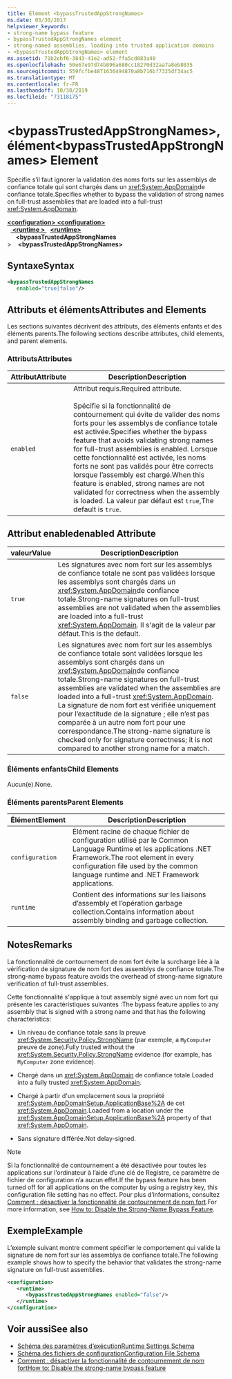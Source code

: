 ```yaml
---
title: Élément <bypassTrustedAppStrongNames>
ms.date: 03/30/2017
helpviewer_keywords:
- strong-name bypass feature
- bypassTrustedAppStrongNames element
- strong-named assemblies, loading into trusted application domains
- <bypassTrustedAppStrongNames> element
ms.assetid: 71b2ebf6-3843-41e2-ad52-ffa5cd083a40
ms.openlocfilehash: 50e67e97d74b896a680cc18270d32aa7a8eb8035
ms.sourcegitcommit: 559fcfbe4871636494870a8b716bf7325df34ac5
ms.translationtype: MT
ms.contentlocale: fr-FR
ms.lasthandoff: 10/30/2019
ms.locfileid: "73118175"
---
```

# <a name="bypasstrustedappstrongnames-element"></a><span data-ttu-id="f9d73-102">\<bypassTrustedAppStrongNames>, élément</span><span class="sxs-lookup"><span data-stu-id="f9d73-102">\<bypassTrustedAppStrongNames> Element</span></span>

<span data-ttu-id="f9d73-103">Spécifie s’il faut ignorer la validation des noms forts sur les assemblys de confiance totale qui sont chargés dans un <xref:System.AppDomain>de confiance totale.</span><span class="sxs-lookup"><span data-stu-id="f9d73-103">Specifies whether to bypass the validation of strong names on full-trust assemblies that are loaded into a full-trust <xref:System.AppDomain>.</span></span>

<span data-ttu-id="f9d73-104">[ **\<configuration>** ](../configuration-element.md)</span><span class="sxs-lookup"><span data-stu-id="f9d73-104">[**\<configuration>**](../configuration-element.md)</span></span>\
<span data-ttu-id="f9d73-105">&nbsp;&nbsp;[ **\<runtime >** ](runtime-element.md)</span><span class="sxs-lookup"><span data-stu-id="f9d73-105">&nbsp;&nbsp;[**\<runtime>**](runtime-element.md)</span></span>\
<span data-ttu-id="f9d73-106">&nbsp;&nbsp;&nbsp;&nbsp; **\<bypassTrustedAppStrongNames** ></span><span class="sxs-lookup"><span data-stu-id="f9d73-106">&nbsp;&nbsp;&nbsp;&nbsp;**\<bypassTrustedAppStrongNames>**</span></span>

## <a name="syntax"></a><span data-ttu-id="f9d73-107">Syntaxe</span><span class="sxs-lookup"><span data-stu-id="f9d73-107">Syntax</span></span>

```xml
<bypassTrustedAppStrongNames
   enabled="true|false"/>
```

## <a name="attributes-and-elements"></a><span data-ttu-id="f9d73-108">Attributs et éléments</span><span class="sxs-lookup"><span data-stu-id="f9d73-108">Attributes and Elements</span></span>

<span data-ttu-id="f9d73-109">Les sections suivantes décrivent des attributs, des éléments enfants et des éléments parents.</span><span class="sxs-lookup"><span data-stu-id="f9d73-109">The following sections describe attributes, child elements, and parent elements.</span></span>

### <a name="attributes"></a><span data-ttu-id="f9d73-110">Attributs</span><span class="sxs-lookup"><span data-stu-id="f9d73-110">Attributes</span></span>

|<span data-ttu-id="f9d73-111">Attribut</span><span class="sxs-lookup"><span data-stu-id="f9d73-111">Attribute</span></span>|<span data-ttu-id="f9d73-112">Description</span><span class="sxs-lookup"><span data-stu-id="f9d73-112">Description</span></span>|
|---------------|-----------------|
|`enabled`|<span data-ttu-id="f9d73-113">Attribut requis.</span><span class="sxs-lookup"><span data-stu-id="f9d73-113">Required attribute.</span></span><br /><br /> <span data-ttu-id="f9d73-114">Spécifie si la fonctionnalité de contournement qui évite de valider des noms forts pour les assemblys de confiance totale est activée.</span><span class="sxs-lookup"><span data-stu-id="f9d73-114">Specifies whether the bypass feature that avoids validating strong names for full-trust assemblies is enabled.</span></span> <span data-ttu-id="f9d73-115">Lorsque cette fonctionnalité est activée, les noms forts ne sont pas validés pour être corrects lorsque l’assembly est chargé.</span><span class="sxs-lookup"><span data-stu-id="f9d73-115">When this feature is enabled, strong names are not validated for correctness when the assembly is loaded.</span></span> <span data-ttu-id="f9d73-116">La valeur par défaut est `true`,</span><span class="sxs-lookup"><span data-stu-id="f9d73-116">The default is `true`.</span></span>|

## <a name="enabled-attribute"></a><span data-ttu-id="f9d73-117">Attribut enabled</span><span class="sxs-lookup"><span data-stu-id="f9d73-117">enabled Attribute</span></span>

|<span data-ttu-id="f9d73-118">valeur</span><span class="sxs-lookup"><span data-stu-id="f9d73-118">Value</span></span>|<span data-ttu-id="f9d73-119">Description</span><span class="sxs-lookup"><span data-stu-id="f9d73-119">Description</span></span>|
|-----------|-----------------|
|`true`|<span data-ttu-id="f9d73-120">Les signatures avec nom fort sur les assemblys de confiance totale ne sont pas validées lorsque les assemblys sont chargés dans un <xref:System.AppDomain>de confiance totale.</span><span class="sxs-lookup"><span data-stu-id="f9d73-120">Strong-name signatures on full-trust assemblies are not validated when the assemblies are loaded into a full-trust <xref:System.AppDomain>.</span></span> <span data-ttu-id="f9d73-121">Il s'agit de la valeur par défaut.</span><span class="sxs-lookup"><span data-stu-id="f9d73-121">This is the default.</span></span>|
|`false`|<span data-ttu-id="f9d73-122">Les signatures avec nom fort sur les assemblys de confiance totale sont validées lorsque les assemblys sont chargés dans un <xref:System.AppDomain>de confiance totale.</span><span class="sxs-lookup"><span data-stu-id="f9d73-122">Strong-name signatures on full-trust assemblies are validated when the assemblies are loaded into a full-trust <xref:System.AppDomain>.</span></span> <span data-ttu-id="f9d73-123">La signature de nom fort est vérifiée uniquement pour l’exactitude de la signature ; elle n’est pas comparée à un autre nom fort pour une correspondance.</span><span class="sxs-lookup"><span data-stu-id="f9d73-123">The strong-name signature is checked only for signature correctness; it is not compared to another strong name for a match.</span></span>|

### <a name="child-elements"></a><span data-ttu-id="f9d73-124">Éléments enfants</span><span class="sxs-lookup"><span data-stu-id="f9d73-124">Child Elements</span></span>

<span data-ttu-id="f9d73-125">Aucun(e).</span><span class="sxs-lookup"><span data-stu-id="f9d73-125">None.</span></span>

### <a name="parent-elements"></a><span data-ttu-id="f9d73-126">Éléments parents</span><span class="sxs-lookup"><span data-stu-id="f9d73-126">Parent Elements</span></span>

|<span data-ttu-id="f9d73-127">Élément</span><span class="sxs-lookup"><span data-stu-id="f9d73-127">Element</span></span>|<span data-ttu-id="f9d73-128">Description</span><span class="sxs-lookup"><span data-stu-id="f9d73-128">Description</span></span>|
|-------------|-----------------|
|`configuration`|<span data-ttu-id="f9d73-129">Élément racine de chaque fichier de configuration utilisé par le Common Language Runtime et les applications .NET Framework.</span><span class="sxs-lookup"><span data-stu-id="f9d73-129">The root element in every configuration file used by the common language runtime and .NET Framework applications.</span></span>|
|`runtime`|<span data-ttu-id="f9d73-130">Contient des informations sur les liaisons d’assembly et l’opération garbage collection.</span><span class="sxs-lookup"><span data-stu-id="f9d73-130">Contains information about assembly binding and garbage collection.</span></span>|

## <a name="remarks"></a><span data-ttu-id="f9d73-131">Notes</span><span class="sxs-lookup"><span data-stu-id="f9d73-131">Remarks</span></span>

<span data-ttu-id="f9d73-132">La fonctionnalité de contournement de nom fort évite la surcharge liée à la vérification de signature de nom fort des assemblys de confiance totale.</span><span class="sxs-lookup"><span data-stu-id="f9d73-132">The strong-name bypass feature avoids the overhead of strong-name signature verification of full-trust assemblies.</span></span>

<span data-ttu-id="f9d73-133">Cette fonctionnalité s'applique à tout assembly signé avec un nom fort qui présente les caractéristiques suivantes :</span><span class="sxs-lookup"><span data-stu-id="f9d73-133">The bypass feature applies to any assembly that is signed with a strong name and that has the following characteristics:</span></span>

- <span data-ttu-id="f9d73-134">Un niveau de confiance totale sans la preuve <xref:System.Security.Policy.StrongName> (par exemple, a `MyComputer` preuve de zone).</span><span class="sxs-lookup"><span data-stu-id="f9d73-134">Fully trusted without the <xref:System.Security.Policy.StrongName> evidence (for example, has `MyComputer` zone evidence).</span></span>

- <span data-ttu-id="f9d73-135">Chargé dans un <xref:System.AppDomain> de confiance totale.</span><span class="sxs-lookup"><span data-stu-id="f9d73-135">Loaded into a fully trusted <xref:System.AppDomain>.</span></span>

- <span data-ttu-id="f9d73-136">Chargé à partir d'un emplacement sous la propriété <xref:System.AppDomainSetup.ApplicationBase%2A> de cet <xref:System.AppDomain>.</span><span class="sxs-lookup"><span data-stu-id="f9d73-136">Loaded from a location under the <xref:System.AppDomainSetup.ApplicationBase%2A> property of that <xref:System.AppDomain>.</span></span>

- <span data-ttu-id="f9d73-137">Sans signature différée.</span><span class="sxs-lookup"><span data-stu-id="f9d73-137">Not delay-signed.</span></span>

> [!NOTE]
> <span data-ttu-id="f9d73-138">Si la fonctionnalité de contournement a été désactivée pour toutes les applications sur l’ordinateur à l’aide d’une clé de Registre, ce paramètre de fichier de configuration n’a aucun effet.</span><span class="sxs-lookup"><span data-stu-id="f9d73-138">If the bypass feature has been turned off for all applications on the computer by using a registry key, this configuration file setting has no effect.</span></span> <span data-ttu-id="f9d73-139">Pour plus d’informations, consultez [Comment : désactiver la fonctionnalité de contournement de nom fort](../../../app-domains/how-to-disable-the-strong-name-bypass-feature.md).</span><span class="sxs-lookup"><span data-stu-id="f9d73-139">For more information, see [How to: Disable the Strong-Name Bypass Feature](../../../app-domains/how-to-disable-the-strong-name-bypass-feature.md).</span></span>

## <a name="example"></a><span data-ttu-id="f9d73-140">Exemple</span><span class="sxs-lookup"><span data-stu-id="f9d73-140">Example</span></span>

<span data-ttu-id="f9d73-141">L’exemple suivant montre comment spécifier le comportement qui valide la signature de nom fort sur les assemblys de confiance totale.</span><span class="sxs-lookup"><span data-stu-id="f9d73-141">The following example shows how to specify the behavior that validates the strong-name signature on full-trust assemblies.</span></span>

```xml
<configuration>
   <runtime>
      <bypassTrustedAppStrongNames enabled="false"/>
   </runtime>
</configuration>
```

## <a name="see-also"></a><span data-ttu-id="f9d73-142">Voir aussi</span><span class="sxs-lookup"><span data-stu-id="f9d73-142">See also</span></span>

- [<span data-ttu-id="f9d73-143">Schéma des paramètres d’exécution</span><span class="sxs-lookup"><span data-stu-id="f9d73-143">Runtime Settings Schema</span></span>](index.md)
- [<span data-ttu-id="f9d73-144">Schéma des fichiers de configuration</span><span class="sxs-lookup"><span data-stu-id="f9d73-144">Configuration File Schema</span></span>](../index.md)
- [<span data-ttu-id="f9d73-145">Comment : désactiver la fonctionnalité de contournement de nom fort</span><span class="sxs-lookup"><span data-stu-id="f9d73-145">How to: Disable the strong-name bypass feature</span></span>](../../../../standard/assembly/disable-strong-name-bypass-feature.md)
